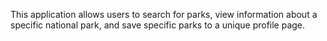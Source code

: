 This application allows users to search for parks, view information about a specific national park, and save specific parks to a unique profile page. 

